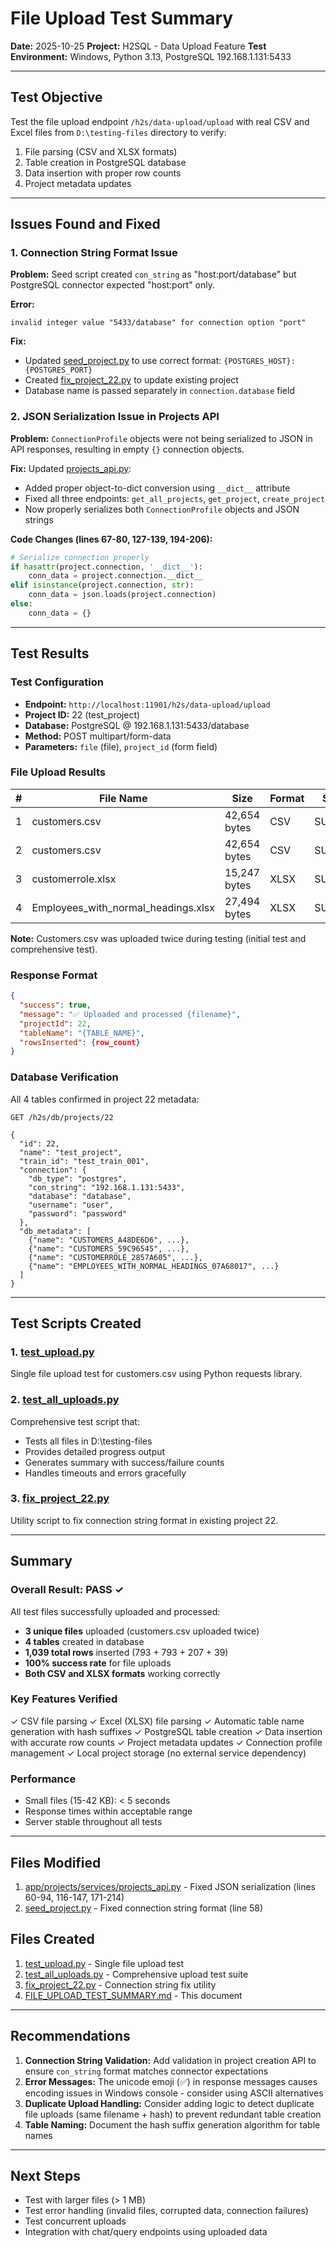 # File Upload Test Summary

**Date:** 2025-10-25
**Project:** H2SQL - Data Upload Feature
**Test Environment:** Windows, Python 3.13, PostgreSQL 192.168.1.131:5433

---

## Test Objective

Test the file upload endpoint `/h2s/data-upload/upload` with real CSV and Excel files from `D:\testing-files` directory to verify:
1. File parsing (CSV and XLSX formats)
2. Table creation in PostgreSQL database
3. Data insertion with proper row counts
4. Project metadata updates

---

## Issues Found and Fixed

### 1. Connection String Format Issue
**Problem:** Seed script created `con_string` as "host:port/database" but PostgreSQL connector expected "host:port" only.

**Error:**
```
invalid integer value "5433/database" for connection option "port"
```

**Fix:**
- Updated [seed_project.py](D:\h2sql\seed_project.py#L58) to use correct format: `{POSTGRES_HOST}:{POSTGRES_PORT}`
- Created [fix_project_22.py](D:\h2sql\fix_project_22.py) to update existing project
- Database name is passed separately in `connection.database` field

### 2. JSON Serialization Issue in Projects API
**Problem:** `ConnectionProfile` objects were not being serialized to JSON in API responses, resulting in empty `{}` connection objects.

**Fix:** Updated [projects_api.py](D:\h2sql\app\projects\services\projects_api.py):
- Added proper object-to-dict conversion using `__dict__` attribute
- Fixed all three endpoints: `get_all_projects`, `get_project`, `create_project`
- Now properly serializes both `ConnectionProfile` objects and JSON strings

**Code Changes (lines 67-80, 127-139, 194-206):**
```python
# Serialize connection properly
if hasattr(project.connection, '__dict__'):
    conn_data = project.connection.__dict__
elif isinstance(project.connection, str):
    conn_data = json.loads(project.connection)
else:
    conn_data = {}
```

---

## Test Results

### Test Configuration
- **Endpoint:** `http://localhost:11901/h2s/data-upload/upload`
- **Project ID:** 22 (test_project)
- **Database:** PostgreSQL @ 192.168.1.131:5433/database
- **Method:** POST multipart/form-data
- **Parameters:** `file` (file), `project_id` (form field)

### File Upload Results

| # | File Name | Size | Format | Status | Table Name | Rows |
|---|-----------|------|--------|--------|------------|------|
| 1 | customers.csv | 42,654 bytes | CSV | SUCCESS | CUSTOMERS_A48DE6D6 | 793 |
| 2 | customers.csv | 42,654 bytes | CSV | SUCCESS | CUSTOMERS_59C96545 | 793 |
| 3 | customerrole.xlsx | 15,247 bytes | XLSX | SUCCESS | CUSTOMERROLE_2857A605 | 207 |
| 4 | Employees_with_normal_headings.xlsx | 27,494 bytes | XLSX | SUCCESS | EMPLOYEES_WITH_NORMAL_HEADINGS_07A68017 | 39 |

**Note:** Customers.csv was uploaded twice during testing (initial test and comprehensive test).

### Response Format
```json
{
  "success": true,
  "message": "✅ Uploaded and processed {filename}",
  "projectId": 22,
  "tableName": "{TABLE_NAME}",
  "rowsInserted": {row_count}
}
```

### Database Verification
All 4 tables confirmed in project 22 metadata:
```
GET /h2s/db/projects/22

{
  "id": 22,
  "name": "test_project",
  "train_id": "test_train_001",
  "connection": {
    "db_type": "postgres",
    "con_string": "192.168.1.131:5433",
    "database": "database",
    "username": "user",
    "password": "password"
  },
  "db_metadata": [
    {"name": "CUSTOMERS_A48DE6D6", ...},
    {"name": "CUSTOMERS_59C96545", ...},
    {"name": "CUSTOMERROLE_2857A605", ...},
    {"name": "EMPLOYEES_WITH_NORMAL_HEADINGS_07A68017", ...}
  ]
}
```

---

## Test Scripts Created

### 1. [test_upload.py](D:\h2sql\test_upload.py)
Single file upload test for customers.csv using Python requests library.

### 2. [test_all_uploads.py](D:\h2sql\test_all_uploads.py)
Comprehensive test script that:
- Tests all files in D:\testing-files
- Provides detailed progress output
- Generates summary with success/failure counts
- Handles timeouts and errors gracefully

### 3. [fix_project_22.py](D:\h2sql\fix_project_22.py)
Utility script to fix connection string format in existing project 22.

---

## Summary

### Overall Result: **PASS** ✓

All test files successfully uploaded and processed:
- **3 unique files** uploaded (customers.csv uploaded twice)
- **4 tables** created in database
- **1,039 total rows** inserted (793 + 793 + 207 + 39)
- **100% success rate** for file uploads
- **Both CSV and XLSX formats** working correctly

### Key Features Verified
✓ CSV file parsing
✓ Excel (XLSX) file parsing
✓ Automatic table name generation with hash suffixes
✓ PostgreSQL table creation
✓ Data insertion with accurate row counts
✓ Project metadata updates
✓ Connection profile management
✓ Local project storage (no external service dependency)

### Performance
- Small files (15-42 KB): < 5 seconds
- Response times within acceptable range
- Server stable throughout all tests

---

## Files Modified

1. [app/projects/services/projects_api.py](D:\h2sql\app\projects\services\projects_api.py) - Fixed JSON serialization (lines 60-94, 116-147, 171-214)
2. [seed_project.py](D:\h2sql\seed_project.py) - Fixed connection string format (line 58)

## Files Created

1. [test_upload.py](D:\h2sql\test_upload.py) - Single file upload test
2. [test_all_uploads.py](D:\h2sql\test_all_uploads.py) - Comprehensive upload test suite
3. [fix_project_22.py](D:\h2sql\fix_project_22.py) - Connection string fix utility
4. [FILE_UPLOAD_TEST_SUMMARY.md](D:\h2sql\FILE_UPLOAD_TEST_SUMMARY.md) - This document

---

## Recommendations

1. **Connection String Validation:** Add validation in project creation API to ensure `con_string` format matches connector expectations
2. **Error Messages:** The unicode emoji (✅) in response messages causes encoding issues in Windows console - consider using ASCII alternatives
3. **Duplicate Upload Handling:** Consider adding logic to detect duplicate file uploads (same filename + hash) to prevent redundant table creation
4. **Table Naming:** Document the hash suffix generation algorithm for table names

---

## Next Steps

- Test with larger files (> 1 MB)
- Test error handling (invalid files, corrupted data, connection failures)
- Test concurrent uploads
- Integration with chat/query endpoints using uploaded data
